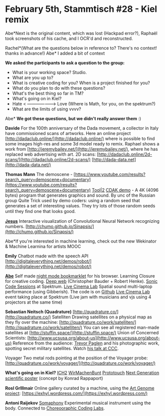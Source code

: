 # **February 5th, Stammtisch #28 - Kiel remix**

Abe*Next is the original content, which was lost (Hackpad error?), Raphaël took screenshots of his cache, and I OCR'd and reconstructed.

Rachel*(What are the questions below in reference to? There's no context! thanks in advance!)
Abe* I added a bit of context

**We asked the participants to ask a question to the group:**

- What is your working space? Studio.
- What are you up to?
- What is creative coding for you? When is a project finished for you?
- What do you plan to do with these questions?
- What's the best thing so far in TM?
- What's going on in Kiel?
- Hate < ———————> Love (Where is Math, for you, on the spektrum?)
- What are the limits of using vvvv?

Abe* **We got these questions, but we didn't really answer them** :)

**Davide**
For the 100th anniversary of the Dada movement, a collector in Italy have commissioned scans of artworks.
Here an online project [http://dadaclub.online/](http://dadaclub.online/) where is possible to find some images high-res and some 3d model ready to remix.  Raphael shows a work from [http://jeremybailey.net/](http://jeremybailey.net/), where he has replaced web advertising with art.
2D scans: [http://dadaclub.online/2d-scans/](http://dadaclub.online/2d-scans/)
[http://dada-data.net](http://dada-data.net/)

**Thomas Mann**
The demoscene - [https://www.youtube.com/results?search_query=demoscene+documentary](https://www.youtube.com/results?search_query=demoscene+documentary)
[Tool|2](http://tooll.io/)
[CDAK demo](https://www.youtube.com/watch?v=RCh3Q08HMfs) - A 4K (4096 bytes) program that generates graphics and sound. By unc of the Russian group Quite
Trick used by demo coders: using a random seed that generates a set of interesting values. They try lots of those random seeds until they ﬁnd one that looks good.

[**Jesus**](https://twitter.com/jmb_jesus)
Interactive visualization of Convolutional Neural Network recognizing numbers.
[http://chumo.github.io/Sinapsis/](http://chumo.github.io/Sinapsis/)

Abe*If you're interested in machine learning, check out the new Wekinator & Machine Learnina for artists MOOC

**Emily**
Chatbot made with the speech API
[http://digitaleverything.net/demos/robot/](http://digitaleverything.net/demos/robot/)

[**Abe**](http://hamoid.com/)
Self made [night mode bookmarklet](https://gist.github.com/hamoid/316787ebcbc1d929f9da) for his browser.
Learning Closure for creative coding.
[Deep web](https://www.youtube.com/watch?v=XiPBiG2bpaE) (Christopher Bauder + Robert Henke).
[Sonic Code Sessions](http://spektrumberlin.de/communities/sonic-code-sessions/about.html) at Spektrum.
[Live Cinema Lab](http://spektrumberlin.de/communities/lc-lab/about.html)
Spatial sound multi-laptop performance (using Gibberish). The code is on [Github](https://github.com/hamoid/TM-Spektrum-SCS-Perf-2016)
[Live Cinema Lab](http://spektrumberlin.de/communities/lc-lab/about.html) event taking place at Spektrum (Live jam with musicians and vjs using 4 projectors at the same time)

**Sebastian Neitsch (Quadrature)**
[http://quadrature.co/](http://quadrature.co/)
Satelliten
Drawing satellites on a physical map as they fly over the machine: [http://quadrature.co/work/satelliten/](http://quadrature.co/work/satelliten/)
You can see all registered man-made satellites at [http://stuffin.space/](http://stuffin.space/)
Union of Concerned Scientists: [http://www.ucsusa.org/about-us](http://www.ucsusa.org/about-us)
Reference from the audience: [Trevor Paglen](http://www.paglen.com/) and his photographic work, spotting secret military satellites. Watch
[his talk at CCC](https://www.youtube.com/watch?v=j56s46e97Lo).

Voyager
Two metal rods pointing at the position of the Voyager probe: [http://quadrature.co/work/voyager/](http://quadrature.co/work/voyager/)

**What's going on in Kiel?**
[ICH2](https://vimeo.com/channels/ich2)
[WirMachenBunt](http://www.wirmachenbunt.de/)
[Prototouch](http://www.visualcomplexity.com/vc/project.cfm?id=556)
[Next Generation scientiﬁc poster](http://www.wirmachenbunt.de/work/sciposter) (concept by Konrad Rappaport)

**Rosl Grlllmair**
Online gallery curated by a machine, using the [Art Genome proiect](https://www.artsy.net/theartgenomeproject): [https://exhyl.wordpress.com/](https://exhyl.wordpress.com/)

**Antoni Raijekov**
[Somaphony](https://vimeo.com/144294101)
Experimental musical instrument using the body. Connected to [Choreooraphic Coding Labs](http://www.choreographiccoding.org/).


